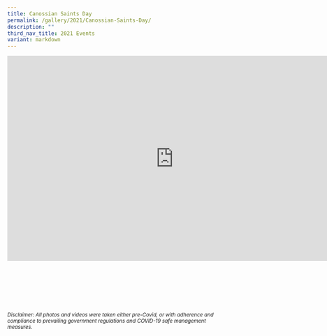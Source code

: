 ```yaml
---
title: Canossian Saints Day
permalink: /gallery/2021/Canossian-Saints-Day/
description: ""
third_nav_title: 2021 Events
variant: markdown
---
```

<iframe allowfullscreen="true" height="469" width="760" frameborder="0" src="https://docs.google.com/presentation/d/e/2PACX-1vShCCwOLWBxIUV-9EYdaOmSuh8-65U5ABMJbxw0ZU5Y5-Xr0OzBsSehtGDiVIfreSVYc70nfPL4GnRu/embed?start=true&amp;loop=true&amp;delayms=3000"></iframe>

<br><br><br><br><br><br>
<sup>_Disclaimer: All photos and videos were taken either pre-Covid, or with adherence and compliance to prevailing government regulations and COVID-19 safe management measures._</sup>
